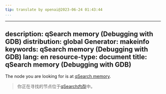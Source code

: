 ```yaml
---
tip: translate by openai@2023-06-24 01:43:44
...
```

---
description: qSearch memory (Debugging with GDB)
distribution: global
Generator: makeinfo
keywords: qSearch memory (Debugging with GDB)
lang: en
resource-type: document
title: qSearch memory (Debugging with GDB)
---

The node you are looking for is at [qSearch memory](General-Query-Packets.html#qSearch-memory).

> 你正在寻找的节点位于[qSearch内存](General-Query-Packets.html#qSearch-memory)中。
